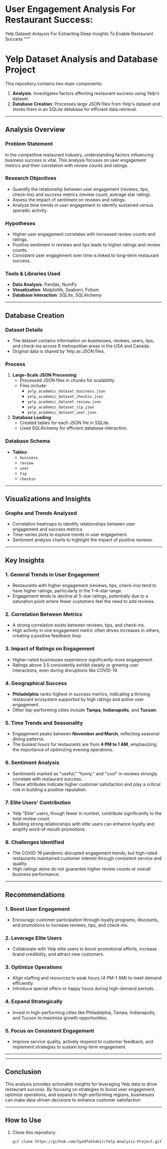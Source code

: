 # User Engagement Analysis For Restaurant Success:
Yelp Dataset Anlaysis For Extracting  Deep Insights To Enable Restaurant Success
"""
# Yelp Dataset Analysis and Database Project

This repository contains two main components:

1. **Analysis**: Investigates factors affecting restaurant success using Yelp's dataset.
2. **Database Creation**: Processes large JSON files from Yelp's dataset and stores them in an SQLite database for efficient data retrieval.

---

## **Analysis Overview**

### **Problem Statement**
In the competitive restaurant industry, understanding factors influencing business success is vital. This analysis focuses on user engagement metrics and their correlation with review counts and ratings.

### **Research Objectives**
- Quantify the relationship between user engagement (reviews, tips, check-ins) and success metrics (review count, average star rating).
- Assess the impact of sentiment on reviews and ratings.
- Analyze time trends in user engagement to identify sustained versus sporadic activity.

### **Hypotheses**
- Higher user engagement correlates with increased review counts and ratings.
- Positive sentiment in reviews and tips leads to higher ratings and review counts.
- Consistent user engagement over time is linked to long-term restaurant success.

### **Tools & Libraries Used**
- **Data Analysis**: Pandas, NumPy
- **Visualization**: Matplotlib, Seaborn, Folium
- **Database Interaction**: SQLite, SQLAlchemy

---

## **Database Creation**

### **Dataset Details**
- The dataset contains information on businesses, reviews, users, tips, and check-ins across 8 metropolitan areas in the USA and Canada.
- Original data is shared by Yelp as JSON files.

### **Process**
1. **Large-Scale JSON Processing**:
   - Processed JSON files in chunks for scalability.
   - Files include:
     - `yelp_academic_dataset_business.json`
     - `yelp_academic_dataset_checkin.json`
     - `yelp_academic_dataset_review.json`
     - `yelp_academic_dataset_tip.json`
     - `yelp_academic_dataset_user.json`
2. **Database Loading**:
   - Created tables for each JSON file in SQLite.
   - Used SQLAlchemy for efficient database interaction.

### **Database Schema**
- **Tables**:
  - `business`
  - `review`
  - `user`
  - `tip`
  - `checkin`

---

## **Visualizations and Insights**

### **Graphs and Trends Analyzed**
- Correlation heatmaps to identify relationships between user engagement and success metrics.
- Time-series plots to explore trends in user engagement.
- Sentiment analysis charts to highlight the impact of positive reviews.

---

## Key Insights

### 1. General Trends in User Engagement
- Restaurants with higher engagement (reviews, tips, check-ins) tend to have higher ratings, particularly in the 1–4-star range.
- Engagement tends to decline at 5-star ratings, potentially due to a saturation point where fewer customers feel the need to add reviews.

### 2. Correlation Between Metrics
- A strong correlation exists between reviews, tips, and check-ins.
- High activity in one engagement metric often drives increases in others, creating a positive feedback loop.

### 3. Impact of Ratings on Engagement
- Higher-rated businesses experience significantly more engagement.
- Ratings above 3.5 consistently exhibit steady or growing user interactions, even during disruptions like COVID-19.

### 4. Geographical Success
- **Philadelphia** ranks highest in success metrics, indicating a thriving restaurant ecosystem supported by high ratings and active user engagement.
- Other top-performing cities include **Tampa**, **Indianapolis**, and **Tucson**.

### 5. Time Trends and Seasonality
- Engagement peaks between **November and March**, reflecting seasonal dining patterns.
- The busiest hours for restaurants are from **4 PM to 1 AM**, emphasizing the importance of optimizing evening operations.

### 6. Sentiment Analysis
- Sentiments marked as "useful," "funny," and "cool" in reviews strongly correlate with restaurant success.
- These attributes indicate higher customer satisfaction and play a critical role in building a positive reputation.

### 7. Elite Users’ Contribution
- Yelp "Elite" users, though fewer in number, contribute significantly to the total review count.
- Building strong relationships with elite users can enhance loyalty and amplify word-of-mouth promotions.

### 8. Challenges Identified
- The COVID-19 pandemic disrupted engagement trends, but high-rated restaurants maintained customer interest through consistent service and quality.
- High ratings alone do not guarantee higher review counts or overall business performance.

---

## Recommendations

### 1. Boost User Engagement
- Encourage customer participation through loyalty programs, discounts, and promotions to increase reviews, tips, and check-ins.

### 2. Leverage Elite Users
- Collaborate with Yelp elite users to boost promotional efforts, increase brand credibility, and attract new customers.

### 3. Optimize Operations
- Align staffing and resources to peak hours (4 PM–1 AM) to meet demand efficiently.
- Introduce special offers or happy hours during high-demand periods.

### 4. Expand Strategically
- Invest in high-performing cities like Philadelphia, Tampa, Indianapolis, and Tucson to maximize growth opportunities.

### 5. Focus on Consistent Engagement
- Improve service quality, actively respond to customer feedback, and implement strategies to sustain long-term engagement.

---
---

## Conclusion
This analysis provides actionable insights for leveraging Yelp data to drive restaurant success. By focusing on strategies to boost user engagement, optimize operations, and expand in high-performing regions, businesses can make data-driven decisions to enhance customer satisfaction

---

## **How to Use**

1. Clone this repository:
   ```bash
   git clone https://github.com/SyedTathahir/Yelp-Analysis-Project.git
